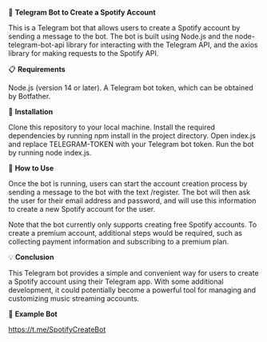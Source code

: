 🤖 **Telegram Bot to Create a Spotify Account**

This is a Telegram bot that allows users to create a Spotify account by sending a message to the bot. The bot is built using Node.js and the node-telegram-bot-api library for interacting with the Telegram API, and the axios library for making requests to the Spotify API.

📋 **Requirements**

Node.js (version 14 or later).
A Telegram bot token, which can be obtained by Botfather.

🚀 **Installation**

Clone this repository to your local machine.
Install the required dependencies by running npm install in the project directory.
Open index.js and replace TELEGRAM-TOKEN with your Telegram bot token.
Run the bot by running node index.js.

💬 **How to Use**

Once the bot is running, users can start the account creation process by sending a message to the bot with the text /register. The bot will then ask the user for their email address and password, and will use this information to create a new Spotify account for the user.

Note that the bot currently only supports creating free Spotify accounts. To create a premium account, additional steps would be required, such as collecting payment information and subscribing to a premium plan.

💡 **Conclusion**

This Telegram bot provides a simple and convenient way for users to create a Spotify account using their Telegram app. With some additional development, it could potentially become a powerful tool for managing and customizing music streaming accounts.

🤖 **Example Bot**

https://t.me/SpotifyCreateBot
